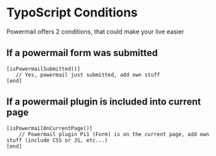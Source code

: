 # TypoScript Conditions

Powermail offers 2 conditions, that could make your live easier

## If a powermail form was submitted

```
[isPowermailSubmitted()]
   // Yes, powermail just submitted, add own stuff
[end]
```

## If a powermail plugin is included into current page

```
[isPowermailOnCurrentPage()]
    // Powermail plugin Pi1 (Form) is on the current page, add own stuff (include CSS or JS, etc...)
[end]
```
